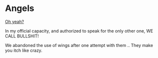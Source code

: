 # Angels
[Oh yeah?](https://mega.nz/file/oHEDzJjB#01mI8dj52_7sAJgMPsQ3SOPRz0yiD_hd_WSbkHKWZyA)

In my official capacity, and authorized to speak for the only other one, WE CALL BULLSHIT!

We abandoned the use of wings after one attempt with them .. They make you itch like crazy.
